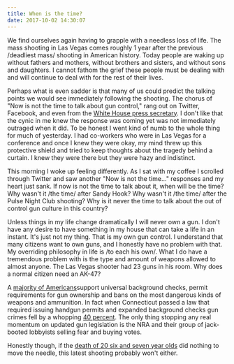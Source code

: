 ```yaml
---
title: When is the time?
date: 2017-10-02 14:30:07
---
```


We find ourselves again having to grapple with a needless loss of life. The mass shooting in Las Vegas comes roughly 1 year after the previous /deadliest mass/ shooting in American history. Today people are waking up without fathers and mothers, without brothers and sisters, and without sons and daughters. I cannot fathom the grief these people must be dealing with and will continue to deal with for the rest of their lives. 

Perhaps what is even sadder is that many of us could predict the talking points we would see immediately following the shooting. The chorus of "Now is not the time to talk about gun control," rang out on Twitter, Facebook, and even from the [White House press secretary](https://www.washingtonpost.com/news/the-fix/wp/2017/10/02/white-house-now-is-not-the-time-to-talk-about-gun-control-but-if-you-look-to-chicago/?utm_term=.c605218b0243). I don't like that the cynic in me knew the response was coming yet was not immediately outraged when it did. To be honest I went kind of numb to the whole thing for much of yesterday. I had co-workers who were in Las Vegas for a conference and once I knew they were okay, my mind threw up this protective shield and tried to keep thoughts about the tragedy behind a curtain. I knew they were there but they were hazy and indistinct. 

This morning I woke up feeling differently. As I sat with my coffee I scrolled through Twitter and saw another "Now is not the time…" responses and my heart just sank. If now is not the time to talk about it, when will be the time? Why wasn't it /the time/ after Sandy Hook? Why wasn't it /the time/ after the Pulse Night Club shooting? Why is it never the time to talk about the out of control gun culture in this country? 

Unless things in my life change dramatically I will never own a gun. I don't have any desire to have something in my house that can take a life in an instant. It's just not my thing. That is my own gun control. I understand that many citizens want to own guns, and I honestly have no problem with that. My overriding philosophy in life is /to each his own/. What I do have a tremendous problem with is the type and amount of weapons allowed to almost anyone. The Las Vegas shooter had 23 guns in his room. Why does a normal citizen need an AK-47? 

A [majority of Americans](http://www.pewresearch.org/fact-tank/2017/06/22/key-takeaways-on-americans-views-of-guns-and-gun-ownership)support universal background checks, permit requirements for gun ownership and bans on the most dangerous kinds of weapons and ammunition. In fact when Connecticut passed a law that required issuing handgun permits and expanded background checks gun crimes fell by a whopping [40 percent](http://ajph.aphapublications.org/doi/abs/10.2105/AJPH.2015.302703).  The only thing stopping any real momentum on updated gun legislation is the NRA and their group of jack-booted lobbyists selling fear and buying votes. 

Honestly though, if the [death of 20 six and seven year olds](https://en.wikipedia.org/wiki/Sandy_Hook_Elementary_School_shooting) did nothing to move the needle, this latest shooting probably won't either. 
